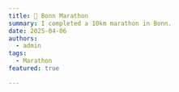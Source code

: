 ```yaml
---
title: 🏃 Bonn Marathon
summary: I completed a 10km marathon in Bonn.
date: 2025-04-06
authors:
  - admin
tags:
  - Marathon
featured: true

---
```

